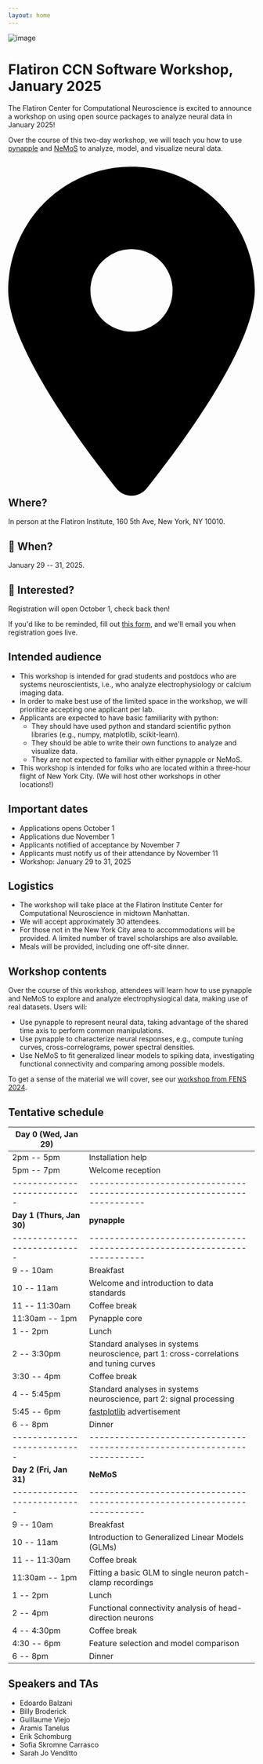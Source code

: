 ```yaml
---
layout: home
---
```


![image](/assets/jan2025-banner.svg)

# Flatiron CCN Software Workshop, January 2025

The Flatiron Center for Computational Neuroscience is excited to announce a workshop on using open source packages to analyze neural data in January 2025!

Over the course of this two-day workshop, we will teach you how to use [pynapple](https://pynapple.org/) and [NeMoS](https://nemos.readthedocs.io) to analyze, model, and visualize neural data.

## <svg xmlns="http://www.w3.org/2000/svg" viewBox="0 0 384 512" style="height: var(--base-font-size)"><!--!Font Awesome Free 6.6.0 by @fontawesome - https://fontawesome.com License - https://fontawesome.com/license/free Copyright 2024 Fonticons, Inc.--><path d="M215.7 499.2C267 435 384 279.4 384 192C384 86 298 0 192 0S0 86 0 192c0 87.4 117 243 168.3 307.2c12.3 15.3 35.1 15.3 47.4 0zM192 128a64 64 0 1 1 0 128 64 64 0 1 1 0-128z"/></svg> Where?

In person at the Flatiron Institute, 160 5th Ave, New York, NY 10010.

## 📆 When?

January 29 -- 31, 2025.

## 🤩 Interested?

Registration will open October 1, check back then!

If you'd like to be reminded, fill out [this form](https://forms.gle/fJF5H7DzXyVCRJsS8), and we'll email you when registration goes live.

## Intended audience

- This workshop is intended for grad students and postdocs who are systems neuroscientists, i.e., who analyze electrophysiology or calcium imaging data.
- In order to make best use of the limited space in the workshop, we will prioritize accepting one applicant per lab.
- Applicants are expected to have basic familiarity with python:
  - They should have used python and standard scientific python libraries (e.g., numpy, matplotlib, scikit-learn).
  - They should be able to write their own functions to analyze and visualize data.
  - They are not expected to familiar with either pynapple or NeMoS.
- This workshop is intended for folks who are located within a three-hour flight of New York City. (We will host other workshops in other locations!)

## Important dates

- Applications opens October 1
- Applications due November 1
- Applicants notified of acceptance by November 7
- Applicants must notify us of their attendance by November 11
- Workshop: January 29 to 31, 2025

## Logistics

- The workshop will take place at the Flatiron Institute Center for Computational Neuroscience in midtown Manhattan.
- We will accept approximately 30 attendees.
- For those not in the New York City area to accommodations will be provided. A limited number of travel scholarships are also available.
- Meals will be provided, including one off-site dinner.

## Workshop contents

Over the course of this workshop, attendees will learn how to use pynapple and NeMoS to explore and analyze electrophysiogical data, making use of real datasets. Users will:
- Use pynapple to represent neural data, taking advantage of the shared time axis to perform common manipulations.
- Use pynapple to characterize neural responses, e.g., compute tuning curves, cross-correlograms, power spectral densities.
- Use NeMoS to fit generalized linear models to spiking data, investigating functional connectivity and comparing among possible models.

To get a sense of the material we will cover, see our [workshop from FENS 2024](../fens-2024).

## Tentative schedule

| Day 0 (Wed, Jan 29)       |                                                                         |
|---------------------------|-------------------------------------------------------------------------|
| 2pm -- 5pm                | Installation help                                                       |
| 5pm -- 7pm                | Welcome reception                                                       |
|---------------------------|-------------------------------------------------------------------------|
| **Day 1 (Thurs, Jan 30)** | **pynapple**                                                                         |
|---------------------------|-------------------------------------------------------------------------|
| 9 -- 10am                 | Breakfast                                                               |
| 10 -- 11am                | Welcome and introduction to data standards                              |
| 11 -- 11:30am             | Coffee break                                                            |
| 11:30am -- 1pm            | Pynapple core                                                           |
| 1 -- 2pm                  | Lunch                                                                   |
| 2 -- 3:30pm               | Standard analyses in systems neuroscience, part 1: cross-correlations and tuning curves         |
| 3:30 -- 4pm               | Coffee break                                                            |
| 4 -- 5:45pm               | Standard analyses in systems neuroscience, part 2: signal processing         |
| 5:45 -- 6pm               | [fastplotlib](https://github.com/fastplotlib/fastplotlib) advertisement |
| 6 -- 8pm                  | Dinner                                                                  |
|---------------------------|-------------------------------------------------------------------------|
| **Day 2 (Fri, Jan 31)**   | **NeMoS**                                                                         |
|---------------------------|-------------------------------------------------------------------------|
| 9 -- 10am                 | Breakfast                                                               |
| 10 -- 11am                | Introduction to Generalized Linear Models (GLMs)                        |
| 11 -- 11:30am             | Coffee break                                                            |
| 11:30am -- 1pm            | Fitting a basic GLM to single neuron patch-clamp recordings             |
| 1 -- 2pm                  | Lunch                                                                   |
| 2 -- 4pm                  | Functional connectivity analysis of head-direction neurons              |
| 4 -- 4:30pm               | Coffee break                                                            |
| 4:30 -- 6pm               | Feature selection and model comparison                                                                |
| 6 -- 8pm                  | Dinner                                                                  |

## Speakers and TAs

- Edoardo Balzani
- Billy Broderick
- Guillaume Viejo
- Aramis Tanelus
- Erik Schomburg
- Sofia Skromne Carrasco
- Sarah Jo Venditto

